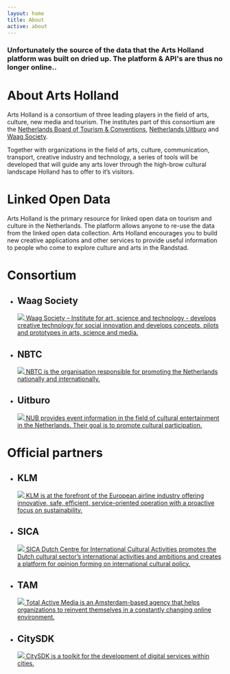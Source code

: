 ```yaml
---
layout: home
title: About
active: about
---
```



### Unfortunately the source of the data that the Arts Holland platform was built on dried up. The platform & API's are thus no longer online..


# About Arts Holland

Arts Holland is a consortium of three leading players in the field of arts, culture, new media and tourism. The institutes part of this consortium are the [Netherlands Board of Tourism & Conventions](http://www.nbtc.nl/corporate/en/), [Netherlands Uitburo](http://www.uitburo.nl/) and [Waag Society](http://www.waag.org/).

Together with organizations in the field of arts, culture, communication, transport, creative industry and technology, a series of tools will be developed that will guide any arts lover through the high-brow cultural landscape Holland has to offer to it’s visitors.

# Linked Open Data

Arts Holland is the primary resource for linked open data on tourism and culture in the Netherlands. The platform allows anyone to re-use the data from the linked open data collection. Arts Holland encourages you to build new creative applications and other services to provide useful information to people who come to explore culture and arts in the Randstad.

# Consortium

<ul class="about">
  <li class="gray">
    <h2>Waag Society</h2>
    <a href="http://www.waag.org/">
      <p><img src="{{ site.baseurl }}images/waag_society.png" />
      Waag Society – Institute for art, science and technology - develops creative technology for social innovation and develops concepts, pilots and prototypes in arts, science and media.</p>
    </a>
  </li>
  <li class="gray">
    <h2>NBTC</h2>
    <a href="http://www.nbtc.nl/">
      <p><img src="{{ site.baseurl }}images/nbtc.png" />
      NBTC is the organisation responsible for promoting the Netherlands nationally and internationally.</p>
    </a>
  </li>
  <li class="gray">
    <h2>Uitburo</h2>    
    <a href="http://www.uitburo.nl/">
      <p><img src="{{ site.baseurl }}images/uitburo.png" />
        NUB provides event information in the field of cultural entertainment in the Netherlands. Their goal is to promote cultural participation.</p>
    </a>
  </li>
</ul>

# Official partners

<ul class="about">
  <li class="gray">
    <h2>KLM</h2>
    <a href="http://www.klm.com/">
      <p><img src="{{ site.baseurl }}images/klm.png" />
      KLM is at the forefront of the European airline industry offering innovative, safe, efficient, service-oriented operation with a proactive focus on sustainability.</p>
    </a>
  </li>
  <li class="gray">
    <h2>SICA</h2>
    <a href="http://www.sica.nl/">
      <p><img src="{{ site.baseurl }}images/sica.png" />
      SICA Dutch Centre for International Cultural Activities promotes the Dutch cultural sector’s international activities and ambitions and creates a platform for opinion forming on international cultural policy.</p>
    </a>
  </li>
  <li class="gray">
    <h2>TAM</h2>
    <a href="http://www.totalactivemedia.nl/">
      <p><img src="{{ site.baseurl }}images/tam.png" />
      Total Active Media is an Amsterdam-based agency that helps organizations to reinvent themselves in a constantly changing online environment.</p>
    </a>
  </li>
  <li class="gray">
    <h2>CitySDK</h2>    
    <a href="http://citysdk.waag.org/">
      <p><img src="{{ site.baseurl }}images/citysdk.png" />
      CitySDK is a toolkit for the development of digital services within cities.</p>
    </a>
  </li>
</ul>
